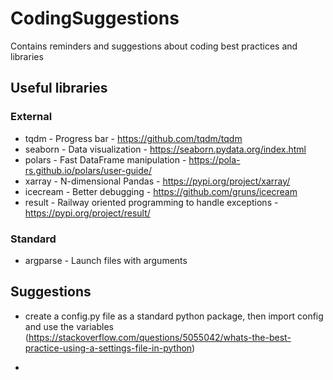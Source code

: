 # CodingSuggestions
Contains reminders and suggestions about coding best practices and libraries

## Useful libraries

### External
- tqdm                   - Progress bar                                           - https://github.com/tqdm/tqdm
- seaborn                - Data visualization                                     - https://seaborn.pydata.org/index.html
- polars                 - Fast DataFrame manipulation                            - https://pola-rs.github.io/polars/user-guide/
- xarray                 - N-dimensional Pandas                                   - https://pypi.org/project/xarray/
- icecream               - Better debugging                                       - https://github.com/gruns/icecream
- result                 - Railway oriented programming to handle exceptions      - https://pypi.org/project/result/

### Standard
- argparse               - Launch files with arguments


## Suggestions
- create a config.py file as a standard python package, then import config and use the variables (https://stackoverflow.com/questions/5055042/whats-the-best-practice-using-a-settings-file-in-python)

- 
